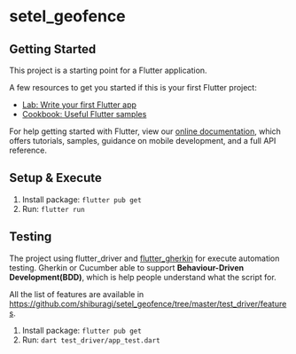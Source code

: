 # setel_geofence

## Getting Started

This project is a starting point for a Flutter application.

A few resources to get you started if this is your first Flutter project:

- [Lab: Write your first Flutter app](https://flutter.dev/docs/get-started/codelab)
- [Cookbook: Useful Flutter samples](https://flutter.dev/docs/cookbook)

For help getting started with Flutter, view our
[online documentation](https://flutter.dev/docs), which offers tutorials,
samples, guidance on mobile development, and a full API reference.

## Setup & Execute
1) Install package:  ```flutter pub get ```
2) Run: ```flutter run```

## Testing
The project using flutter_driver and [flutter_gherkin](https://pub.dev/packages/flutter_gherkin) for execute automation testing.
Gherkin or Cucumber able to support **Behaviour-Driven Development(BDD)**, which is help people understand what the script for.

All the list of features are available in https://github.com/shiburagi/setel_geofence/tree/master/test_driver/features.

1) Install package:  ```flutter pub get ```
2) Run: ```dart test_driver/app_test.dart```


